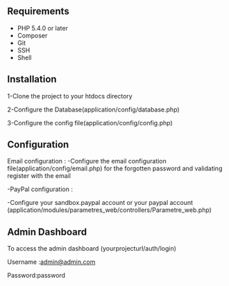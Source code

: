 ## Requirements

* PHP 5.4.0 or later
* Composer
* Git
* SSH
* Shell

## Installation

1-Clone the project to your htdocs directory

2-Configure the Database(application/config/database.php)

3-Configure the config file(application/config/config.php)

## Configuration
Email configuration : 
-Configure the email configuration file(application/config/email.php) for the forgotten password and validating register with the email

-PayPal configuration : 

-Configure your sandbox.paypal account or your paypal account (application/modules/parametres_web/controllers/Parametre_web.php)
## Admin Dashboard
To access the admin dashboard (yourprojecturl/auth/login)

Username :admin@admin.com

Password:password
